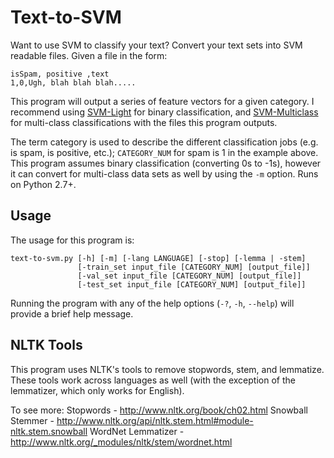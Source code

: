 # Text-to-SVM

Want to use SVM to classify your text? Convert your text sets into SVM readable
files. Given a file in the form:

    isSpam, positive ,text
    1,0,Ugh, blah blah blah.....

This program will output a series of feature vectors for a given category. I
recommend using <a href="http://svmlight.joachims.org/">SVM-Light</a> for
binary classification, and
<a href="http://www.cs.cornell.edu/people/tj/svm_light/svm_multiclass.html">SVM-Multiclass</a>
for multi-class classifications with the files this program outputs.

The term category is used to describe the different classification jobs (e.g.
is spam, is positive, etc.); ``CATEGORY_NUM`` for spam is 1 in the example
above. This program assumes binary classification (converting 0s to -1s),
however it can convert for multi-class data sets as well by using the
``-m`` option. Runs on Python 2.7+.

## Usage

The usage for this program is:

    text-to-svm.py [-h] [-m] [-lang LANGUAGE] [-stop] [-lemma | -stem]
                   [-train_set input_file [CATEGORY_NUM] [output_file]]
                   [-val_set input_file [CATEGORY_NUM] [output_file]]
                   [-test_set input_file [CATEGORY_NUM] [output_file]]

Running the program with any of the help options (``-?``, ``-h``, ``--help``)
will provide a brief help message.

## NLTK Tools

This program uses NLTK's tools to remove stopwords, stem, and lemmatize. These
tools work across languages as well (with the exception of the lemmatizer,
which only works for English).

To see more:
Stopwords - <a href="http://www.nltk.org/book/ch02.html">http://www.nltk.org/book/ch02.html</a>
Snowball Stemmer - <a href="http://www.nltk.org/api/nltk.stem.html#module-nltk.stem.snowball">http://www.nltk.org/api/nltk.stem.html#module-nltk.stem.snowball</a>
WordNet Lemmatizer - <a href="http://www.nltk.org/_modules/nltk/stem/wordnet.html">http://www.nltk.org/_modules/nltk/stem/wordnet.html</a>
